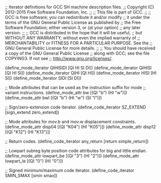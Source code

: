 ;; Iterator definitions for GCC SH machine description files.
;; Copyright (C) 2012-2015 Free Software Foundation, Inc.
;;
;; This file is part of GCC.
;;
;; GCC is free software; you can redistribute it and/or modify
;; it under the terms of the GNU General Public License as published by
;; the Free Software Foundation; either version 3, or (at your option)
;; any later version.
;;
;; GCC is distributed in the hope that it will be useful,
;; but WITHOUT ANY WARRANTY; without even the implied warranty of
;; MERCHANTABILITY or FITNESS FOR A PARTICULAR PURPOSE.  See the
;; GNU General Public License for more details.
;;
;; You should have received a copy of the GNU General Public License
;; along with GCC; see the file COPYING3.  If not see
;; <http://www.gnu.org/licenses/>.

(define_mode_iterator QIHISIDI [QI HI SI DI])
(define_mode_iterator QIHISI [QI HI SI])
(define_mode_iterator QIHI [QI HI])
(define_mode_iterator HISI [HI SI])
(define_mode_iterator SIDI [SI DI])

;; Mode attributes that can be used as the instruction suffix for mode
;; variant instructions.
(define_mode_attr bw [(QI "b") (HI "w")])
(define_mode_attr bwl [(QI "b") (HI "w") (SI "l")])

;; Sign/zero-extension code iterator.
(define_code_iterator SZ_EXTEND [sign_extend zero_extend])

;; Mode attributes for mov.b and mov.w displacement constraints.
(define_mode_attr disp04 [(QI "K04") (HI "K05")])
(define_mode_attr disp12 [(QI "K12") (HI "K13")])

;; Return codes.
(define_code_iterator any_return [return simple_return])

;; Lowpart subreg byte position code attributes for big and little endian.
(define_mode_attr lowpart_be [(QI "3") (HI "2")])
(define_mode_attr lowpart_le [(QI "0") (HI "0")])

;; Signed minimum/maximum code iterator.
(define_code_iterator SMIN_SMAX [smin smax])
